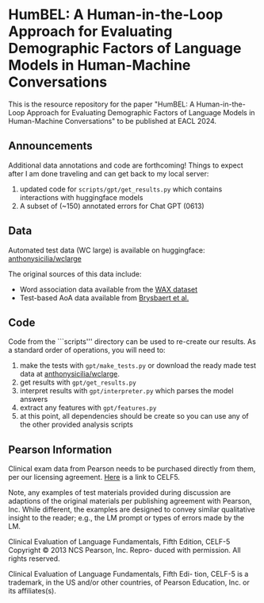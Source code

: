 # HumBEL: A Human-in-the-Loop Approach for Evaluating Demographic Factors of Language Models in Human-Machine Conversations
This is the resource repository for the paper "HumBEL: A Human-in-the-Loop Approach for Evaluating Demographic
Factors of Language Models in Human-Machine Conversations" to be published at EACL 2024.

## Announcements
Additional data annotations and code are forthcoming! Things to expect after I am done traveling and can get back to my local server:
1. updated code for ``scripts/gpt/get_results.py`` which contains interactions with huggingface models
2. A subset of (~150) annotated errors for Chat GPT (0613)

## Data
Automated test data (WC large) is available on huggingface: [anthonysicilia/wclarge](https://huggingface.co/datasets/anthonysicilia/wclarge)

The original sources of this data include:
- Word association data available from the [WAX dataset](https://aclanthology.org/2022.aacl-main.9.pdf)
- Test-based AoA data available from [Brysbaert et al.](https://link.springer.com/article/10.3758/s13428-016-0811-4)

## Code
Code from the ```scripts''' directory can be used to re-create our results. As a standard order of operations, you will need to:
1. make the tests with ``gpt/make_tests.py`` or download the ready made test data at [anthonysicilia/wclarge](https://huggingface.co/datasets/anthonysicilia/wclarge).
2. get results with ``gpt/get_results.py``
3. interpret results with ``gpt/interpreter.py`` which parses the model answers
4. extract any features with ``gpt/features.py``
5. at this point, all dependencies should be create so you can use any of the other provided analysis scripts 


## Pearson Information
Clinical exam data from Pearson needs to be purchased directly from them, per our licensing agreement. [Here](https://www.pearsonassessments.com/store/usassessments/en/Store/Professional-Assessments/Speech-%26-Language/Clinical-Evaluation-of-Language-Fundamentals-%7C-Fifth-Edition/p/100000705.html) is a link to CELF5.

Note, any examples of test materials provided during discussion are adaptions of the original materials per publishing agreement with Pearson, Inc. While different, the examples are designed to convey similar qualitative insight to the reader; e.g., the LM prompt or types of errors made by the LM.

Clinical Evaluation of Language Fundamentals, Fifth Edition, CELF-5 Copyright © 2013 NCS Pearson, Inc. Repro- duced with permission. All rights reserved.

Clinical Evaluation of Language Fundamentals, Fifth Edi- tion, CELF-5 is a trademark, in the US and/or other countries, of Pearson Education, Inc. or its affiliates(s).
